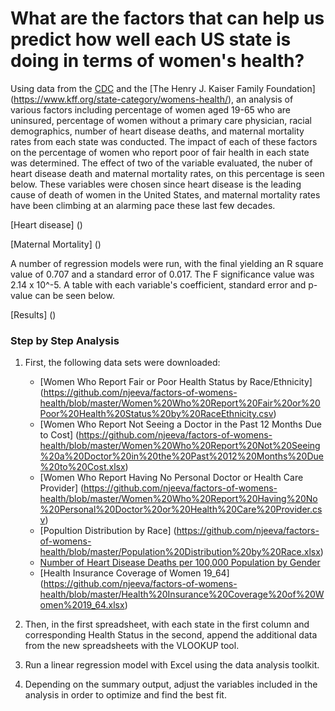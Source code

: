 # What are the factors that can help us predict how well each US state is doing in terms of women's health?

Using data from the [CDC](https://www.cdc.gov/nchs/maternal-mortality/MMR-2018-State-Data-508.pdf) and the [The Henry J. Kaiser Family Foundation] (https://www.kff.org/state-category/womens-health/), an analysis of various factors including percentage of women aged 19-65 who are uninsured, percentage of women without a primary care physician, racial demographics, number of heart disease deaths, and maternal mortality rates from each state was conducted. The impact of each of these factors on the percentage of women who report poor of fair health in each state was determined. The effect of two of the variable evaluated, the nuber of heart disease death and maternal mortality rates, on this percentage is seen below. These variables were chosen since heart disease is the leading cause of death of women in the United States, and maternal mortality rates have been climbing at an alarming pace these last few decades.

[Heart disease] ()

[Maternal Mortality] ()

A number of regression models were run, with the final yielding an R square value of 0.707 and a standard error of 0.017. The F significance value was 2.14 x 10^-5. A table with each variable's coefficient, standard error and p-value can be seen below.

[Results] ()


### Step by Step Analysis
1. First, the following data sets were downloaded:
    * [Women Who Report Fair or Poor Health Status by Race/Ethnicity] (https://github.com/njeeva/factors-of-womens-health/blob/master/Women%20Who%20Report%20Fair%20or%20Poor%20Health%20Status%20by%20RaceEthnicity.csv)
    * [Women Who Report Not Seeing a Doctor in the Past 12 Months Due to Cost] (https://github.com/njeeva/factors-of-womens-health/blob/master/Women%20Who%20Report%20Not%20Seeing%20a%20Doctor%20in%20the%20Past%2012%20Months%20Due%20to%20Cost.xlsx)
    * [Women Who Report Having No Personal Doctor or Health Care Provider] (https://github.com/njeeva/factors-of-womens-health/blob/master/Women%20Who%20Report%20Having%20No%20Personal%20Doctor%20or%20Health%20Care%20Provider.csv)
    * [Popultion Distribution by Race] (https://github.com/njeeva/factors-of-womens-health/blob/master/Population%20Distribution%20by%20Race.xlsx)
    * [Number of Heart Disease Deaths per 100,000 Population by Gender](https://github.com/njeeva/factors-of-womens-health/blob/master/Number%20of%20Heart%20Disease%20Deaths%20per%20100%2C000%20Population%20by%20Gender.csv)
    * [Health Insurance Coverage of Women 19_64] (https://github.com/njeeva/factors-of-womens-health/blob/master/Health%20Insurance%20Coverage%20of%20Women%2019_64.xlsx)
  
 2. Then, in the first spreadsheet, with each state in the first column and corresponding Health Status in the second, append the additional data from the new spreadsheets with the VLOOKUP tool.
 
 3. Run a linear regression model with Excel using the data analysis toolkit.
 
 4. Depending on the summary output, adjust the variables included in the analysis in order to optimize and find the best fit.

